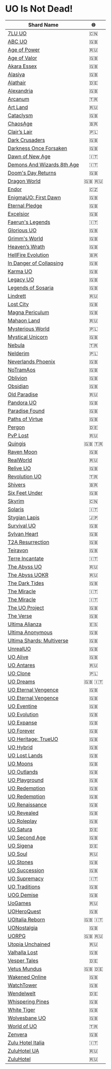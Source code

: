 # UO Is Not Dead!

| Shard Name                                                            | :globe_with_meridians: |
| --------------------------------------------------------------------- | :--------------------: |
| [7LU UO](http://www.7lu.com/)                                         |          :cn:          |
| [ABC UO](http://www.abcuo.com/)                                       |          :gb:          |
| [Age of Power](https://aop.x-mx.net)                                  |          :ru:          |
| [Age of Valor](http://www.uovalor.com/)                               |          :gb:          |
| [Akara Essex](http://www.akaraessex.com/)                             |          :gb:          |
| [Alasiya](http://uo.alasiya.net/)                                     |          :gb:          |
| [Alathair](http://www.alathair.de/)                                   |          :de:          |
| [Alexandria](http://www.easyuo.com/forum/viewforum.php?f=42)          |          :gb:          |
| [Arcanum](https://duckduckgo.com/?q=arcanum.gen.tr)                   |          :tr:          |
| [Art Land](http://art.sytes.net/)                                     |          :ru:          |
| [Cataclysm](http://www.cataclysmuo.com/)                              |          :gb:          |
| [ChaosAge](https://chaosage.com.br/)                                  |        :brazil:        |
| [Clair’s Lair](http://www.uo-cl.com/)                                 |        :poland:        |
| [Dark Crusaders](http://www.darkcrusaders-uo.webs.com/)               |          :gb:          |
| [Darkness Once Forsaken](http://darkness-once-forsaken.com)           |          :gb:          |
| [Dawn of New Age](https://dawnofanewage.it)                           |          :it:          |
| [Demons And Wizards 8th Age](https://www.8thage.com)                  |          :it:          |
| [Doom's Day Returns](https://doomsdayreturns.webs.com)                |          :gb:          |
| [Dragon World](http://www.drw.ru/en/)                                 |       :gb: :ru:        |
| [Endor](http://www.endor.cz/)                                         |    :czech_republic:    |
| [EnigmaUO: First Dawn](http://www.enigmauo.com/)                      |          :gb:          |
| [Eternal Pledge](http://eternalpledgeuo.webs.com/)                    |          :gb:          |
| [Excelsior](http://www.uoex.net/)                                     |          :gb:          |
| [Faerun's Legends](http://faerunslegends.net)                         |          :it:          |
| [Glorious UO](http://www.gloriousuo.com/)                             |          :gb:          |
| [Grimm's World](https://jdgeorge2014.wixsite.com/grimmsworld)         |          :gb:          |
| [Heaven’s Wrath](http://grheavenswrath.webs.com/)                     |          :gb:          |
| [HellFire Evolution](http://www.hfshard.com.br/)                      |        :brazil:        |
| [In Danger of Collapsing](http://www.mondains.com/)                   |          :gb:          |
| [Karma UO](https://karmauo.com)                                       |          :gb:          |
| [Legacy UO](http://legacy-uo.com/)                                    |          :gb:          |
| [Legends of Sosaria](https://www.legendsofsosaria.com)                |          :gb:          |
| [Lindrett](https://lindrett.ru/)                                      |          :ru:          |
| [Lost City](http://www.lostcityshard.com/)                            |          :gb:          |
| [Magna Periculum](http://magnapericulum.com)                          |          :gb:          |
| [Mahaon Land](http://mahaon.land/)                                    |          :ru:          |
| [Mysterious World](http://www.mw-shard.pl/)                           |        :poland:        |
| [Mystical Unicorn](https://mu2ndcoming.wixsite.com/mysticalunicorn)   |          :gb:          |
| [Nebula](http://www.nebula.web.tr/)                                   |          :tr:          |
| [Nelderim](http://www.nelderim.org/)                                  |        :poland:        |
| [Neverlands Phoenix](https://duckduckgo.com/?q=neverlandsphoenix.org) |          :gb:          |
| [NoTramAos](http://notramaos.com)                                     |          :gb:          |
| [Oblivion](http://oblivionshard.wikidot.com/)                         |          :gb:          |
| [Obsidian](http://dxgaming.com/obsidian/status.php)                   |          :gb:          |
| [Old Paradise](http://oldp.net/)                                      |          :ru:          |
| [Pandora UO](http://www.pandorauo.com/)                               |          :gb:          |
| [Paradise Found](http://paradisefounduo.com/content.php)              |          :gb:          |
| [Paths of Virtue](https://uopathsofvirtue.com)                        |          :gb:          |
| [Pergon](http://www.welt-pergon.de/)                                  |          :de:          |
| [PvP Lost](http://pvp-lost.ru/)                                       |          :ru:          |
| [Quingis](https://www.quingis.com/?lang=en)                           |       :gb: :tr:        |
| [Raven Moon](https://uoravenmoon.wixsite.com/website)                 |          :gb:          |
| [RealWorld](http://www.realworld.su/)                                 |          :ru:          |
| [Relive UO](https://reliveuo.com)                                     |          :gb:          |
| [Revolution UO](http://www.revolutionuo.net/)                         |          :tr:          |
| [Shivers](http://www.shiversshard.com.br/)                            |        :brazil:        |
| [Six Feet Under](http://www.sixfeetundershard.webs.com/)              |          :gb:          |
| [Skyrim](http://www.myuo.info/)                                       |          :cn:          |
| [Solaris](http://www.pregnasoft.com/solaris/)                         |          :it:          |
| [Stygian Lapis](https://w.atwiki.jp/stygianlapis/)                    |          :jp:          |
| [Survival UO](http://survivaluo.com)                                  |          :gb:          |
| [Sylvan Heart](https://duckduckgo.com/?q=sylvandreams.co.uk)          |          :gb:          |
| [T2A Resurrection](http://www.t2aresurrection.com)                    |          :gb:          |
| [Teiravon](http://www.teiravon3.com/)                                 |          :gb:          |
| [Terre Incantate](http://www.terreincantate.com)                      |          :it:          |
| [The Abyss UO](http://uo.theabyss.ru/)                                |          :ru:          |
| [The Abyss UOKR](http://runuo.theabyss.ru/)                           |          :ru:          |
| [The Dark Tides](http://thedarktides.com)                             |          :gb:          |
| [The Miracle](http://themiraclegdr.com)                               |          :it:          |
| [The Miracle](http://www.themiracleshard.com/)                        |          :it:          |
| [The UO Project](https://www.theuoproject.com)                        |          :gb:          |
| [The Verse](http://theverse.forumotion.com)                           |          :gb:          |
| [Ultima Alianza](https://ultima-alianza.com)                          |          :es:          |
| [Ultima Anonymous](https://www.facebook.com/UltimaAnonymous)          |          :gb:          |
| [Ultima Shards: Multiverse](https://ultima-shards.com)                |          :gb:          |
| [UnrealUO](http://uo.unreal.us/)                                      |          :gb:          |
| [UO Alive](https://uoalive.com)                                       |          :gb:          |
| [UO Antares](http://bestuo.ru/)                                       |          :ru:          |
| [UO Clone](http://www.uoclone.pl/)                                    |        :poland:        |
| [UO Dreams](http://www.uodreams.com)                                  |       :gb: :it:        |
| [UO Eternal Vengence](http://uoevhome.webs.com/)                      |          :gb:          |
| [UO Eternal Vengence](https://uoevhome.webs.com)                      |          :gb:          |
| [UO Eventine](http://www.uoeventine.com)                              |          :gb:          |
| [UO Evolution](http://www.uoevolution.com/)                           |          :gb:          |
| [UO Expanse](http://www.uoexpanse.com/)                               |          :gb:          |
| [UO Forever](http://www.uoforever.com/)                               |          :gb:          |
| [UO Heritage: TrueUO](https://trueuo.com/)                            |          :gb:          |
| [UO Hybrid](http://www.uohybrid.com/)                                 |          :gb:          |
| [UO Lost Lands](https://uolostlands.com)                              |          :gb:          |
| [UO Moons](http://www.uomoons.com)                                    |          :gb:          |
| [UO Outlands](https://uooutlands.com)                                 |          :gb:          |
| [UO Playground](http://uoplayground.weebly.com/)                      |          :gb:          |
| [UO Redemption](http://uoredemption.com)                              |          :gb:          |
| [UO Redemption](http://www.uoredemption.com/)                         |          :gb:          |
| [UO Renaissance](http://www.uorenaissance.com/)                       |          :gb:          |
| [UO Revealed](http://uorevealed.com/)                                 |          :gb:          |
| [UO Roleplay](http://www.uoroleplay.com/)                             |          :gb:          |
| [UO Satura](http://uo-satura.com)                                     |          :de:          |
| [UO Second Age](http://www.uosecondage.com/)                          |          :gb:          |
| [UO Sigena](http://www.uosigena.de/home/index.php)                    |          :de:          |
| [UO Soul](http://ultima-online.at.ua/)                                |          :ru:          |
| [UO Stones](https://uostones.ucoz.net)                                |          :gb:          |
| [UO Succession](https://www.uosuccession.com)                         |          :gb:          |
| [UO Supremacy](http://www.uosupremacy.it)                             |          :it:          |
| [UO Traditions](http://www.uotraditions.com/)                         |          :gb:          |
| [UOG Demise](https://www.uogdemise.com)                               |          :gb:          |
| [UoGames](https://uogames.ru/)                                        |          :ru:          |
| [UOHeroQuest](https://duckduckgo.com/?q=uoheroquest.com)              |          :gb:          |
| [UOItalia Reborn](https://www.uoitalia.net/en/)                       |       :gb: :it:        |
| [UONostalgia](http://www.uonostalgia.com)                             |          :gb:          |
| [UORPG](http://en.uorpg.net/)                                         |       :gb: :ru:        |
| [Utopia Unchained](http://uounchained.ru)                             |          :ru:          |
| [Valhalla Lost](http://valhallalost.com/)                             |          :gb:          |
| [Vesper Tales](http://www.vespertales.de/)                            |          :de:          |
| [Vetus Mundus](https://vetus-mundus.de/)                              |       :gb: :de:        |
| [Wakened Online](http://www.wakened.net/)                             |          :gb:          |
| [WatchTower](http://uowaw.com)                                        |          :gb:          |
| [Wendelwelt](http://www.wendelwelt.net/features.php)                  |          :de:          |
| [Whispering Pines](http://wpshard.com/)                               |          :gb:          |
| [White Tiger](https://white-tiger.rpg-board.net)                      |          :gb:          |
| [Wolvesbane UO](https://wolvesbaneuo.com)                             |          :gb:          |
| [World of UO](http://www.worldofuo.com/)                              |          :tr:          |
| [Zenvera](https://zenvera.com/)                                       |          :gb:          |
| [Zulu Hotel Italia](https://www.zhi.it/)                              |          :it:          |
| [ZuluHotel UA](http://zuluhotel.net.ua/)                              |          :ru:          |
| [ZuluHotel](http://zuluhotel.net/)                                    |          :ru:          |
